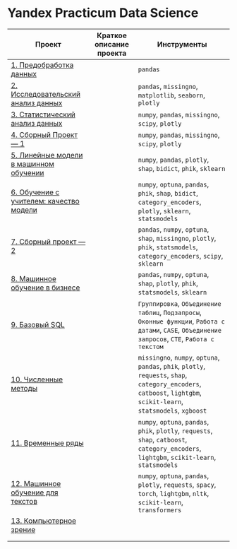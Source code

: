 # Yandex Practicum Data Science

| Проект         | Краткое описание проекта | Инструменты |
|----------------|--------------------------|------------|
| [1. Предобработка данных](https://nbviewer.org/github/GrishaTS/Ya-Practicum-DS/blob/main/01.%20%D0%9F%D1%80%D0%B5%D0%B4%D0%BE%D0%B1%D1%80%D0%B0%D0%B1%D0%BE%D1%82%D0%BA%D0%B0%20%D0%B4%D0%B0%D0%BD%D0%BD%D1%8B%D1%85/data_preprocessing.ipynb) || `pandas` |
| [2. Исследовательский анализ данных](https://nbviewer.org/github/GrishaTS/Ya-Practicum-DS/blob/main/02.%20%D0%98%D1%81%D1%81%D0%BB%D0%B5%D0%B4%D0%BE%D0%B2%D0%B0%D1%82%D0%B5%D0%BB%D1%8C%D1%81%D0%BA%D0%B8%D0%B9%20%D0%B0%D0%BD%D0%B0%D0%BB%D0%B8%D0%B7%20%D0%B4%D0%B0%D0%BD%D0%BD%D1%8B%D1%85/research_data_analysis.ipynb) || `pandas`, `missingno`, `matplotlib`, `seaborn`, `plotly` |
| [3. Статистический анализ данных](https://nbviewer.org/github/GrishaTS/Ya-Practicum-DS/blob/main/03.%20%D0%A1%D1%82%D0%B0%D1%82%D0%B8%D1%81%D1%82%D0%B8%D1%87%D0%B5%D1%81%D0%BA%D0%B8%D0%B9%20%D0%B0%D0%BD%D0%B0%D0%BB%D0%B8%D0%B7%20%D0%B4%D0%B0%D0%BD%D0%BD%D1%8B%D1%85/statistical_data_analysis.ipynb) || `numpy`, `pandas`, `missingno`, `scipy`, `plotly` |
| [4. Сборный Проект — 1](https://nbviewer.org/github/GrishaTS/Ya-Practicum-DS/blob/main/04.%20%D0%A1%D0%B1%D0%BE%D1%80%D0%BD%D1%8B%D0%B9%20%D0%9F%D1%80%D0%BE%D0%B5%D0%BA%D1%82%20%E2%80%94%201/combined_project_1.ipynb) || `numpy`, `pandas`, `missingno`, `scipy`, `plotly` |
| [5. Линейные модели в машинном обучении](https://nbviewer.org/github/GrishaTS/Ya-Practicum-DS/blob/main/05.%20%D0%9B%D0%B8%D0%BD%D0%B5%D0%B9%D0%BD%D1%8B%D0%B5%20%D0%BC%D0%BE%D0%B4%D0%B5%D0%BB%D0%B8%20%D0%B2%20%D0%BC%D0%B0%D1%88%D0%B8%D0%BD%D0%BD%D0%BE%D0%BC%20%D0%BE%D0%B1%D1%83%D1%87%D0%B5%D0%BD%D0%B8%D0%B8/linear_models.ipynb) || `numpy`, `pandas`, `plotly`, `shap`, `bidict`, `phik`, `sklearn` |
| [6. Обучение с учителем: качество модели](https://nbviewer.org/github/GrishaTS/Ya-Practicum-DS/blob/main/06.%20%D0%9E%D0%B1%D1%83%D1%87%D0%B5%D0%BD%D0%B8%D0%B5%20%D1%81%20%D1%83%D1%87%D0%B8%D1%82%D0%B5%D0%BB%D0%B5%D0%BC%20%D0%BA%D0%B0%D1%87%D0%B5%D1%81%D1%82%D0%B2%D0%BE%20%D0%BC%D0%BE%D0%B4%D0%B5%D0%BB%D0%B8/supervised_learning.ipynb) || `numpy`, `optuna`, `pandas`, `phik`, `shap`, `bidict`, `category_encoders`, `plotly`, `sklearn`, `statsmodels` |
| [7. Сборный проект —2](https://nbviewer.org/github/GrishaTS/Ya-Practicum-DS/blob/main/07.%20%D0%A1%D0%B1%D0%BE%D1%80%D0%BD%D1%8B%D0%B9%20%D0%BF%D1%80%D0%BE%D0%B5%D0%BA%D1%82%20%E2%80%942/combined_project_2.ipynb) || `pandas`, `numpy`, `optuna`, `shap`, `missingno`, `plotly`, `phik`, `statsmodels`, `category_encoders`, `scipy`, `sklearn` |
| [8. Машинное обучение в бизнесе](https://nbviewer.org/github/GrishaTS/Ya-Practicum-DS/blob/main/08.%20%D0%9C%D0%B0%D1%88%D0%B8%D0%BD%D0%BD%D0%BE%D0%B5%20%D0%BE%D0%B1%D1%83%D1%87%D0%B5%D0%BD%D0%B8%D0%B5%20%D0%B2%20%D0%B1%D0%B8%D0%B7%D0%BD%D0%B5%D1%81%D0%B5/ml_in_business.ipynb) || `pandas`, `numpy`, `optuna`, `shap`, `plotly`, `phik`, `statsmodels`, `sklearn` |
| [9. Базовый SQL](https://github.com/GrishaTS/Ya-Practicum-DS/blob/main/09.%20%D0%91%D0%B0%D0%B7%D0%BE%D0%B2%D1%8B%D0%B9%20SQL/README.md) || `Группировка`, `Объединение таблиц`, `Подзапросы`, `Оконные функции`, `Работа с датами`, `CASE`, `Объединение запросов`, `CTE`, `Работа с текстом` |
| [10. Численные методы](https://nbviewer.org/github/GrishaTS/Ya-Practicum-DS/blob/main/10.%20%D0%A7%D0%B8%D1%81%D0%BB%D0%B5%D0%BD%D0%BD%D1%8B%D0%B5%20%D0%BC%D0%B5%D1%82%D0%BE%D0%B4%D1%8B/numerical_methods.ipynb) || `missingno`, `numpy`, `optuna`, `pandas`, `phik`, `plotly`, `requests`, `shap`, `category_encoders`, `catboost`, `lightgbm`, `scikit-learn`, `statsmodels`, `xgboost` |
| [11. Временные ряды](https://nbviewer.org/github/GrishaTS/Ya-Practicum-DS/blob/main/11.%20%D0%92%D1%80%D0%B5%D0%BC%D0%B5%D0%BD%D0%BD%D1%8B%D0%B5%20%D1%80%D1%8F%D0%B4%D1%8B/time_series.ipynb) || `numpy`, `optuna`, `pandas`, `phik`, `plotly`, `requests`, `shap`, `catboost`, `category_encoders`, `lightgbm`, `scikit-learn`, `statsmodels` |
| [12. Машинное обучение для текстов](https://nbviewer.org/github/GrishaTS/Ya-Practicum-DS/tree/main/12.%20%D0%9C%D0%B0%D1%88%D0%B8%D0%BD%D0%BD%D0%BE%D0%B5%20%D0%BE%D0%B1%D1%83%D1%87%D0%B5%D0%BD%D0%B8%D0%B5%20%D0%B4%D0%BB%D1%8F%20%D1%82%D0%B5%D0%BA%D1%81%D1%82%D0%BE%D0%B2/) || `numpy`, `optuna`, `pandas`, `plotly`, `requests`, `spacy`, `torch`, `lightgbm`, `nltk`, `scikit-learn`, `transformers` |
| [13. Компьютерное зрение]() ||  |
| []() ||  |
| []() ||  |

